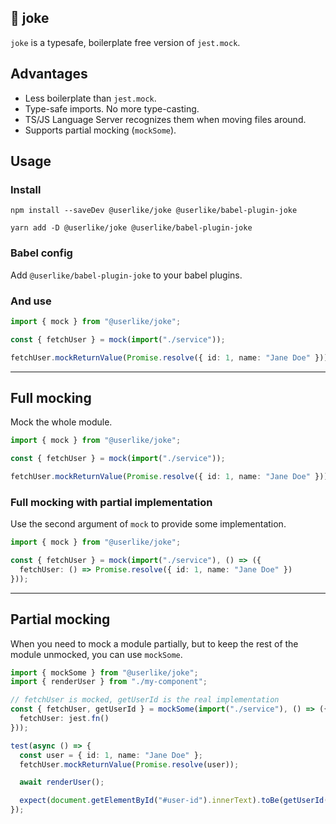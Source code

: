 ## 🍭 joke

`joke` is a typesafe, boilerplate free version of `jest.mock`.

## Advantages

- Less boilerplate than `jest.mock`.
- Type-safe imports. No more type-casting.
- TS/JS Language Server recognizes them when moving files around.
- Supports partial mocking (`mockSome`).

## Usage

### Install

```
npm install --saveDev @userlike/joke @userlike/babel-plugin-joke
```

```
yarn add -D @userlike/joke @userlike/babel-plugin-joke
```

### Babel config

Add `@userlike/babel-plugin-joke` to your babel plugins.

### And use

```typescript
import { mock } from "@userlike/joke";

const { fetchUser } = mock(import("./service"));

fetchUser.mockReturnValue(Promise.resolve({ id: 1, name: "Jane Doe" }));
```

---

## Full mocking

Mock the whole module.

```typescript
import { mock } from "@userlike/joke";

const { fetchUser } = mock(import("./service"));

fetchUser.mockReturnValue(Promise.resolve({ id: 1, name: "Jane Doe" }));
```

### Full mocking with partial implementation

Use the second argument of `mock` to provide some implementation.

```typescript
import { mock } from "@userlike/joke";

const { fetchUser } = mock(import("./service"), () => ({
  fetchUser: () => Promise.resolve({ id: 1, name: "Jane Doe" })
}));
```

---

## Partial mocking

When you need to mock a module partially, but to keep the rest of the module unmocked, you can use `mockSome`.

```typescript
import { mockSome } from "@userlike/joke";
import { renderUser } from "./my-component";

// fetchUser is mocked, getUserId is the real implementation
const { fetchUser, getUserId } = mockSome(import("./service"), () => ({
  fetchUser: jest.fn()
}));

test(async () => {
  const user = { id: 1, name: "Jane Doe" };
  fetchUser.mockReturnValue(Promise.resolve(user));

  await renderUser();

  expect(document.getElementById("#user-id").innerText).toBe(getUserId(user));
});
```
